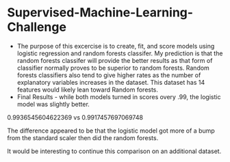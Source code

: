 # Supervised-Machine-Learning-Challenge
 - The purpose of this excercise is to create, fit, and score models using logistic regression and random forests classifer.  My prediction is that the random forests classifer will  provide the better results as that form of classifier normally proves to be superior to random forests.  Random forests classifiers also tend to give higher rates as the number of explanatory variables increases in the dataset.  This dataset has 14 features would likely lean toward Random forests.
 - Final Results - while both models turned in scores overy .99, the logistic model was slightly better.
 
 0.9936545604622369 vs 0.9917457697069748
 
 The difference appeared to be that the logistic model got more of a bump from the standard scaler then did the random forests.
 
 It would be interesting to continue this comparison on an additional dataset.
